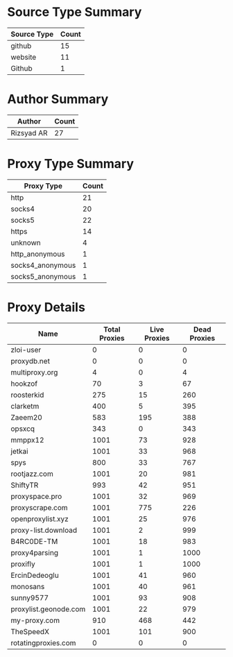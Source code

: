 # Source Type Summary

| Source Type | Count |
|-------------|-------|
| github | 15 |
| website | 11 |
| Github | 1 |


# Author Summary

| Author | Count |
|--------|-------|
| Rizsyad AR | 27 |


# Proxy Type Summary

| Proxy Type | Count |
|------------|-------|
| http | 21 |
| socks4 | 20 |
| socks5 | 22 |
| https | 14 |
| unknown | 4 |
| http_anonymous | 1 |
| socks4_anonymous | 1 |
| socks5_anonymous | 1 |


# Proxy Details

| Name | Total Proxies | Live Proxies | Dead Proxies |
|------|---------------|--------------|---------------|
| zloi-user | 0 | 0 | 0 |
| proxydb.net | 0 | 0 | 0 |
| multiproxy.org | 4 | 0 | 4 |
| hookzof | 70 | 3 | 67 |
| roosterkid | 275 | 15 | 260 |
| clarketm | 400 | 5 | 395 |
| Zaeem20 | 583 | 195 | 388 |
| opsxcq | 343 | 0 | 343 |
| mmppx12 | 1001 | 73 | 928 |
| jetkai | 1001 | 33 | 968 |
| spys | 800 | 33 | 767 |
| rootjazz.com | 1001 | 20 | 981 |
| ShiftyTR | 993 | 42 | 951 |
| proxyspace.pro | 1001 | 32 | 969 |
| proxyscrape.com | 1001 | 775 | 226 |
| openproxylist.xyz | 1001 | 25 | 976 |
| proxy-list.download | 1001 | 2 | 999 |
| B4RC0DE-TM | 1001 | 18 | 983 |
| proxy4parsing | 1001 | 1 | 1000 |
| proxifly | 1001 | 1 | 1000 |
| ErcinDedeoglu | 1001 | 41 | 960 |
| monosans | 1001 | 40 | 961 |
| sunny9577 | 1001 | 93 | 908 |
| proxylist.geonode.com | 1001 | 22 | 979 |
| my-proxy.com | 910 | 468 | 442 |
| TheSpeedX | 1001 | 101 | 900 |
| rotatingproxies.com | 0 | 0 | 0 |
